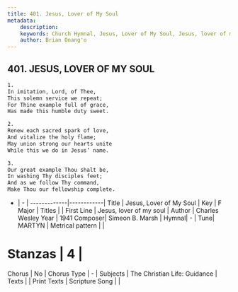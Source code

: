 ```yaml
---
title: 401. Jesus, Lover of My Soul
metadata:
    description: 
    keywords: Church Hymnal, Jesus, Lover of My Soul, Jesus, lover of my soul, 
    author: Brian Onang'o
---
```



## 401. JESUS, LOVER OF MY SOUL

```txt
1.
In imitation, Lord, of Thee,
This solemn service we repeat;
For Thine example full of grace,
Has made this humble duty sweet.

2.
Renew each sacred spark of love,
And vitalize the holy flame;
May union strong our hearts unite
While this we do in Jesus’ name.

3.
Our great example Thou shalt be,
In washing Thy disciples feet;
And as we follow Thy command,
Make Thou our fellowship complete.
```

- |   -  |
-------------|------------|
Title | Jesus, Lover of My Soul |
Key | F Major |
Titles |  |
First Line | Jesus, lover of my soul |
Author | Charles Wesley
Year | 1941
Composer| Simeon B. Marsh |
Hymnal|  - |
Tune| MARTYN |
Metrical pattern | |
# Stanzas | 4 |
Chorus | No |
Chorus Type | - |
Subjects | The Christian Life: Guidance |
Texts |  |
Print Texts | 
Scripture Song |  |
  
